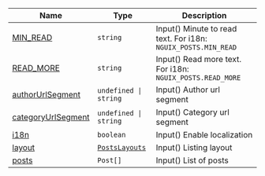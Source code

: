 <section id="main" data-note="AUTO-GENERATED CONTENT, DO NOT EDIT DIRECTLY!">

| Name                                                                                                                     | Type                                                                                                                                  | Description                                                   |
| ------------------------------------------------------------------------------------------------------------------------ | ------------------------------------------------------------------------------------------------------------------------------------- | ------------------------------------------------------------- |
| [MIN_READ](https://nguix-starter.lamnhan.com/content/reference/classes/postscomponent.html#min_read)                     | <code>string</code>                                                                                                                   | Input() Minute to read text. For i18n: `NGUIX_POSTS.MIN_READ` |
| [READ_MORE](https://nguix-starter.lamnhan.com/content/reference/classes/postscomponent.html#read_more)                   | <code>string</code>                                                                                                                   | Input() Read more text. For i18n: `NGUIX_POSTS.READ_MORE`     |
| [authorUrlSegment](https://nguix-starter.lamnhan.com/content/reference/classes/postscomponent.html#authorurlsegment)     | <code>undefined \| string</code>                                                                                                      | Input() Author url segment                                    |
| [categoryUrlSegment](https://nguix-starter.lamnhan.com/content/reference/classes/postscomponent.html#categoryurlsegment) | <code>undefined \| string</code>                                                                                                      | Input() Category url segment                                  |
| [i18n](https://nguix-starter.lamnhan.com/content/reference/classes/postscomponent.html#i18n)                             | <code>boolean</code>                                                                                                                  | Input() Enable localization                                   |
| [layout](https://nguix-starter.lamnhan.com/content/reference/classes/postscomponent.html#layout)                         | <code><a href="https://nguix-starter.lamnhan.com/content/reference/globals.html#postslayouts" target="_blank">PostsLayouts</a></code> | Input() Listing layout                                        |
| [posts](https://nguix-starter.lamnhan.com/content/reference/classes/postscomponent.html#posts)                           | <code>Post[]</code>                                                                                                                   | Input() List of posts                                         |

</section>

